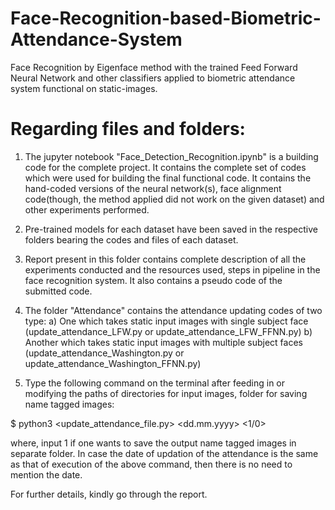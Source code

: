 # Face-Recognition-based-Biometric-Attendance-System
Face Recognition by Eigenface method with the trained Feed Forward Neural Network and other classifiers applied to biometric attendance system functional on static-images.

# Regarding files and folders:

1. The jupyter notebook "Face_Detection_Recognition.ipynb" is a building code for the complete project. It contains the complete set of codes which were used for building the final functional code. It contains the hand-coded versions of the neural network(s), face alignment code(though, the method applied did not work on the given dataset) and other experiments performed.

2. Pre-trained models for each dataset have been saved in the respective folders bearing the codes and files of each dataset.

3. Report present in this folder contains complete description of all the experiments conducted and the resources used, steps in pipeline in the face recognition system. It also contains a pseudo code of the submitted code. 

4. The folder "Attendance" contains the attendance updating codes of two type:
	a) One which takes static input images with single subject face (update_attendance_LFW.py or update_attendance_LFW_FFNN.py)
	b) Another which takes static input images with multiple subject faces (update_attendance_Washington.py or update_attendance_Washington_FFNN.py)

5. Type the following command on the terminal after feeding in or modifying the paths of directories for input images, folder for saving name tagged images:

$ python3 <update_attendance_file.py> <dd.mm.yyyy> <1/0>

where, input 1 if one wants to save the output name tagged images in separate folder. In case the date of updation of the attendance is the same as that of execution of the above command, then there is no need to mention the date. 

For further details, kindly go through the report.
